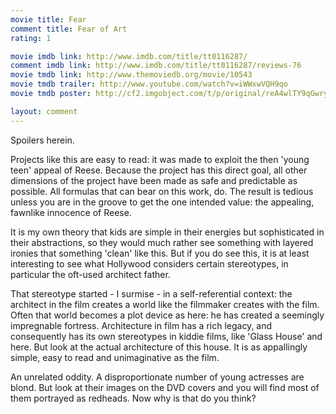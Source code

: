 ```yaml
---
movie title: Fear
comment title: Fear of Art
rating: 1

movie imdb link: http://www.imdb.com/title/tt0116287/
comment imdb link: http://www.imdb.com/title/tt0116287/reviews-76
movie tmdb link: http://www.themoviedb.org/movie/10543
movie tmdb trailer: http://www.youtube.com/watch?v=iWWxwVQH9qo
movie tmdb poster: http://cf2.imgobject.com/t/p/original/reA4wlTY9qGwryVftscFT2q0ZLK.jpg

layout: comment
---
```


Spoilers herein.

Projects like this are easy to read: it was made to exploit the then 'young teen' appeal of Reese. Because the project has this direct goal, all other dimensions of the project have been made as safe and predictable as possible. All formulas that can bear on this work, do. The result is tedious unless you are in the groove to get the one intended value: the appealing, fawnlike innocence of Reese.

It is my own theory that kids are simple in their energies but sophisticated in their abstractions, so they would much rather see something with layered ironies that something 'clean' like this. But if you do see this, it is at least interesting to see what Hollywood considers certain stereotypes, in particular the oft-used architect father.

That stereotype started - I surmise - in a self-referential context: the architect in the film creates a world like the filmmaker creates with the film. Often that world becomes a plot device as here: he has created a seemingly impregnable fortress. Architecture in film has a rich legacy, and consequently has its own stereotypes in kiddie films, like 'Glass House' and here. But look at the actual architecture of this house. It is as appallingly simple, easy to read and unimaginative as the film.

An unrelated oddity. A disproportionate number of young actresses are blond. But look at their images on the DVD covers and you will find most of them portrayed as redheads. Now why is that do you think?